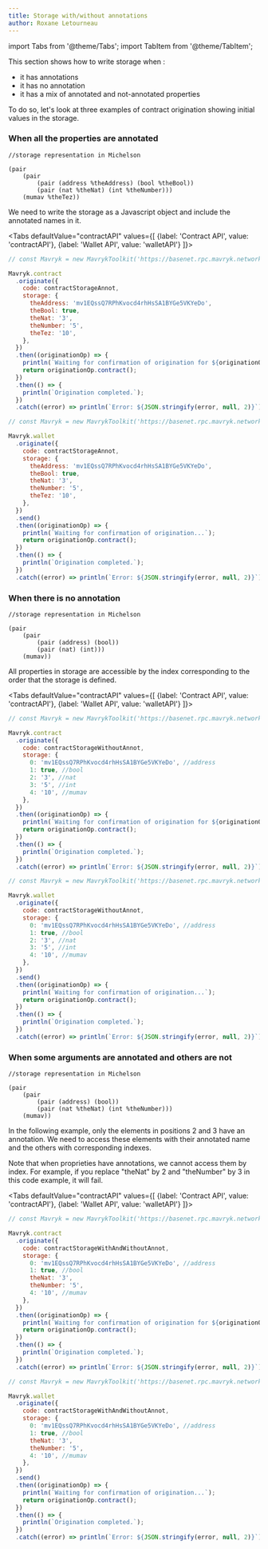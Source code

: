 ```yaml
---
title: Storage with/without annotations
author: Roxane Letourneau
---
```

import Tabs from '@theme/Tabs';
import TabItem from '@theme/TabItem';

This section shows how to write storage when :

- it has annotations
- it has no annotation
- it has a mix of annotated and not-annotated properties

To do so, let's look at three examples of contract origination showing initial values in the storage.

### When all the properties are annotated

```
//storage representation in Michelson

(pair
    (pair
        (pair (address %theAddress) (bool %theBool))
        (pair (nat %theNat) (int %theNumber)))
    (mumav %theTez))
```

We need to write the storage as a Javascript object and include the annotated names in it.

<Tabs
defaultValue="contractAPI"
values={[
{label: 'Contract API', value: 'contractAPI'},
{label: 'Wallet API', value: 'walletAPI'}
]}>
<TabItem value="contractAPI">

```js live noInline
// const Mavryk = new MavrykToolkit('https://basenet.rpc.mavryk.network');

Mavryk.contract
  .originate({
    code: contractStorageAnnot,
    storage: {
      theAddress: 'mv1EQssQ7RPhKvocd4rhHsSA1BYGe5VKYeDo',
      theBool: true,
      theNat: '3',
      theNumber: '5',
      theTez: '10',
    },
  })
  .then((originationOp) => {
    println(`Waiting for confirmation of origination for ${originationOp.contractAddress}...`);
    return originationOp.contract();
  })
  .then(() => {
    println(`Origination completed.`);
  })
  .catch((error) => println(`Error: ${JSON.stringify(error, null, 2)}`));
```
</TabItem>
  <TabItem value="walletAPI">

```js live noInline wallet
// const Mavryk = new MavrykToolkit('https://basenet.rpc.mavryk.network');

Mavryk.wallet
  .originate({
    code: contractStorageAnnot,
    storage: {
      theAddress: 'mv1EQssQ7RPhKvocd4rhHsSA1BYGe5VKYeDo',
      theBool: true,
      theNat: '3',
      theNumber: '5',
      theTez: '10',
    },
  })
  .send()
  .then((originationOp) => {
    println(`Waiting for confirmation of origination...`);
    return originationOp.contract();
  })
  .then(() => {
    println(`Origination completed.`);
  })
  .catch((error) => println(`Error: ${JSON.stringify(error, null, 2)}`));
```
  </TabItem>
</Tabs>

### When there is no annotation

```
//storage representation in Michelson

(pair
    (pair
        (pair (address) (bool))
        (pair (nat) (int)))
    (mumav))
```

All properties in storage are accessible by the index corresponding to the order that the storage is defined.

<Tabs
defaultValue="contractAPI"
values={[
{label: 'Contract API', value: 'contractAPI'},
{label: 'Wallet API', value: 'walletAPI'}
]}>
<TabItem value="contractAPI">

```js live noInline
// const Mavryk = new MavrykToolkit('https://basenet.rpc.mavryk.network');

Mavryk.contract
  .originate({
    code: contractStorageWithoutAnnot,
    storage: {
      0: 'mv1EQssQ7RPhKvocd4rhHsSA1BYGe5VKYeDo', //address
      1: true, //bool
      2: '3', //nat
      3: '5', //int
      4: '10', //mumav
    },
  })
  .then((originationOp) => {
    println(`Waiting for confirmation of origination for ${originationOp.contractAddress}...`);
    return originationOp.contract();
  })
  .then(() => {
    println(`Origination completed.`);
  })
  .catch((error) => println(`Error: ${JSON.stringify(error, null, 2)}`));
```
</TabItem>
  <TabItem value="walletAPI">

```js live noInline wallet
// const Mavryk = new MavrykToolkit('https://basenet.rpc.mavryk.network');

Mavryk.wallet
  .originate({
    code: contractStorageWithoutAnnot,
    storage: {
      0: 'mv1EQssQ7RPhKvocd4rhHsSA1BYGe5VKYeDo', //address
      1: true, //bool
      2: '3', //nat
      3: '5', //int
      4: '10', //mumav
    },
  })
  .send()
  .then((originationOp) => {
    println(`Waiting for confirmation of origination...`);
    return originationOp.contract();
  })
  .then(() => {
    println(`Origination completed.`);
  })
  .catch((error) => println(`Error: ${JSON.stringify(error, null, 2)}`));
```
  </TabItem>
</Tabs>

### When some arguments are annotated and others are not

```
//storage representation in Michelson

(pair
    (pair
        (pair (address) (bool))
        (pair (nat %theNat) (int %theNumber)))
    (mumav))
```

In the following example, only the elements in positions 2 and 3 have an annotation. We need to access these elements with their annotated name and the others with corresponding indexes.

Note that when proprieties have annotations, we cannot access them by index. For example, if you replace "theNat" by 2 and "theNumber" by 3 in this code example, it will fail.

<Tabs
defaultValue="contractAPI"
values={[
{label: 'Contract API', value: 'contractAPI'},
{label: 'Wallet API', value: 'walletAPI'}
]}>
<TabItem value="contractAPI">

```js live noInline
// const Mavryk = new MavrykToolkit('https://basenet.rpc.mavryk.network');

Mavryk.contract
  .originate({
    code: contractStorageWithAndWithoutAnnot,
    storage: {
      0: 'mv1EQssQ7RPhKvocd4rhHsSA1BYGe5VKYeDo', //address
      1: true, //bool
      theNat: '3',
      theNumber: '5',
      4: '10', //mumav
    },
  })
  .then((originationOp) => {
    println(`Waiting for confirmation of origination for ${originationOp.contractAddress}...`);
    return originationOp.contract();
  })
  .then(() => {
    println(`Origination completed.`);
  })
  .catch((error) => println(`Error: ${JSON.stringify(error, null, 2)}`));
```

</TabItem>
  <TabItem value="walletAPI">

```js live noInline wallet
// const Mavryk = new MavrykToolkit('https://basenet.rpc.mavryk.network');

Mavryk.wallet
  .originate({
    code: contractStorageWithAndWithoutAnnot,
    storage: {
      0: 'mv1EQssQ7RPhKvocd4rhHsSA1BYGe5VKYeDo', //address
      1: true, //bool
      theNat: '3',
      theNumber: '5',
      4: '10', //mumav
    },
  })
  .send()
  .then((originationOp) => {
    println(`Waiting for confirmation of origination...`);
    return originationOp.contract();
  })
  .then(() => {
    println(`Origination completed.`);
  })
  .catch((error) => println(`Error: ${JSON.stringify(error, null, 2)}`));
```
  </TabItem>
</Tabs>